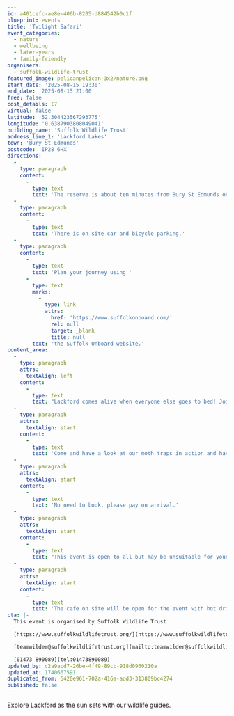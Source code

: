 ```yaml
---
id: a401cefc-ae8e-406b-8205-d884542b0c1f
blueprint: events
title: 'Twilight Safari'
event_categories:
  - nature
  - wellbeing
  - later-years
  - family-friendly
organisers:
  - suffolk-wildlife-trust
featured_image: pelicanpelican-3x2/nature.png
start_date: '2025-08-15 19:30'
end_date: '2025-08-15 21:00'
free: false
cost_details: £7
virtual: false
latitude: '52.304423567293775'
longitude: '0.6387903808049041'
building_name: 'Suffolk Wildlife Trust'
address_line_1: 'Lackford Lakes'
town: 'Bury St Edmunds'
postcode: 'IP28 6HX'
directions:
  -
    type: paragraph
    content:
      -
        type: text
        text: 'The reserve is about ten minutes from Bury St Edmunds on the A1101, Bury to Mildenhall Road.'
  -
    type: paragraph
    content:
      -
        type: text
        text: 'There is on site car and bicycle parking.'
  -
    type: paragraph
    content:
      -
        type: text
        text: 'Plan your journey using '
      -
        type: text
        marks:
          -
            type: link
            attrs:
              href: 'https://www.suffolkonboard.com/'
              rel: null
              target: _blank
              title: null
        text: 'the Suffolk Onboard website.'
content_area:
  -
    type: paragraph
    attrs:
      textAlign: left
    content:
      -
        type: text
        text: "Lackford comes alive when everyone else goes to bed! Join us as it gets dark for a guided walk.\_"
  -
    type: paragraph
    attrs:
      textAlign: start
    content:
      -
        type: text
        text: 'Come and have a look at our moth traps in action and have a go at identifying these with a member of our team. Then, we will head out onto the reserve for a twilight walk, and finish the night looking for bats with our bat detectors.'
  -
    type: paragraph
    attrs:
      textAlign: start
    content:
      -
        type: text
        text: 'No need to book, please pay on arrival.'
  -
    type: paragraph
    attrs:
      textAlign: start
    content:
      -
        type: text
        text: "This event is open to all but may be unsuitable for younger children as it can get very dark on the reserve.\_"
  -
    type: paragraph
    attrs:
      textAlign: start
    content:
      -
        type: text
        text: 'The cafe on site will be open for the event with hot drinks and cake!'
cta: |-
  This event is organised by Suffolk Wildlife Trust

  [https://www.suffolkwildlifetrust.org/](https://www.suffolkwildlifetrust.org/)

  [teamwilder@suffolkwildlifetrust.org](mailto:teamwilder@suffolkwildlifetrust.org)

  [01473 890089](tel:01473890089)
updated_by: c2a9acd7-26be-4f49-89cb-918d0960210a
updated_at: 1740667591
duplicated_from: 6420e961-702a-416a-add3-313809bc4274
published: false
---
```

Explore Lackford as the sun sets with our wildlife guides.